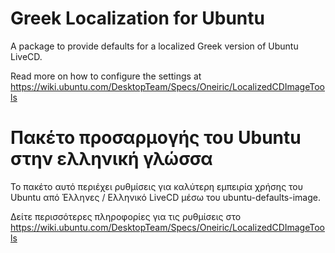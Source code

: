 Greek Localization for Ubuntu
=============================

A package to provide defaults for a localized Greek version of Ubuntu
LiveCD. 

Read more on how to configure the settings at
https://wiki.ubuntu.com/DesktopTeam/Specs/Oneiric/LocalizedCDImageTools

Πακέτο προσαρμογής του Ubuntu στην ελληνική γλώσσα
==================================================

Το πακέτο αυτό περιέχει ρυθμίσεις για καλύτερη εμπειρία χρήσης του
Ubuntu από Έλληνες / Ελληνικό LiveCD μέσω του ubuntu-defaults-image.

Δείτε περισσότερες πληροφορίες για τις ρυθμίσεις στο
https://wiki.ubuntu.com/DesktopTeam/Specs/Oneiric/LocalizedCDImageTools
